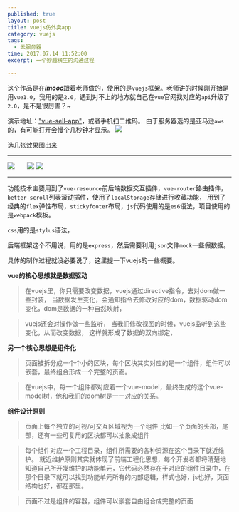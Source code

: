 ```yaml
---
published: true
layout: post
title: vuejs仿外卖app
category: vuejs
tags: 
  - 云服务器
time: 2017.07.14 11:52:00
excerpt: 一个妙趣横生的沟通过程

---
```

这个作品是在***imooc***跟着老师做的，使用的是`vuejs`框架。老师讲的时候刚开始是用`vue1.0`，我用的是`2.0`，遇到对不上的地方就自己在`vue`官网找对应的`api`升级了`2.0`，是不是很厉害？~

演示地址：["vue-sell-app"](http://www.itsilen.site:9000/#/goods )，或者手机扫二维码。
由于服务器选的是亚马逊`aws`的，有可能打开会慢个几秒钟才显示。
![](http://i.imgur.com/g4CseOS.png)


选几张效果图出来

----------
![](http://i.imgur.com/WhoKxR3.png) &nbsp;&nbsp;&nbsp;&nbsp;&nbsp;&nbsp;![](http://i.imgur.com/G2KOCkm.png) ![](http://i.imgur.com/b77Opfx.png)

----------


功能技术主要用到了`vue-resource`前后端数据交互插件，`vue-router`路由插件，`better-scroll`列表滚动插件，使用了`localStorage`存储进行收藏功能，
用到了经典的`flex`弹性布局，`stickyfooter`布局，`js`代码使用的是`es6`语法，项目使用的是`webpack`模板。

`css`用的是`stylus`语法，

后端框架这个不用说，用的是`express`，然后需要利用`json`文件`mock`一些假数据。

具体的制作过程就没必要说了，这里提一下vuejs的一些概要。

**vue的核心思想就是数据驱动**


> 在vuejs里，你只需要改变数据，vuejs通过directive指令，去对dom做一些封装，
当数据发生变化，会通知指令去修改对应的dom，数据驱动dom变化，dom是数据的一种自然映射，


> vuejs还会对操作做一些监听，
当我们修改视图的时候，vuejs监听到这些变化，从而改变数据，
这样就形成了数据的双向绑定，

**另一个核心思想是组件化**
> 页面被拆分成一个个小的区块，每个区块其实对应的是一个组件，组件可以嵌套，最终组合形成一个完整的页面。


> 在vuejs中，每一个组件都对应着一个vue-model，最终生成的这个vue-model树，他和我们的dom树是一一对应的关系。




  **组件设计原则**

> 页面上每个独立的可视/可交互区域视为一个组件
比如一个页面的头部，尾部，还有一些可复用的区块都可以抽象成组件


> 每个组件对应一个工程目录，组件所需要的各种资源在这个目录下就近维护。
就近维护原则其实就体现了前端工程化思想，每个开发者都将清楚地知道自己所开发维护的功能单元，它代码必然存在于对应的组件目录中，在那个目录下就可以找到功能单元所有的内部逻辑，样式也好，js也好，页面结构也好，都在那里。

> 页面不过是组件的容器，组件可以嵌套自由组合成完整的页面



